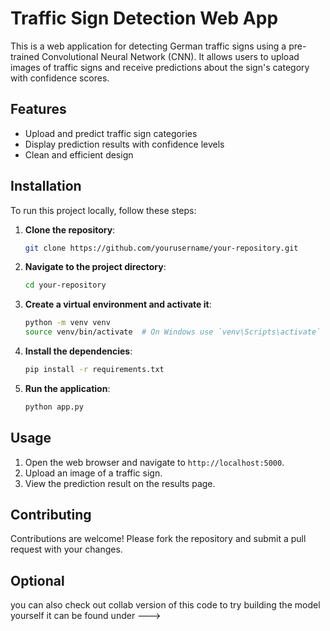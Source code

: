 # Traffic Sign Detection Web App

This is a web application for detecting German traffic signs using a pre-trained Convolutional Neural Network (CNN). It allows users to upload images of traffic signs and receive predictions about the sign's category with confidence scores.

## Features

- Upload and predict traffic sign categories
- Display prediction results with confidence levels
- Clean and efficient design

## Installation

To run this project locally, follow these steps:

1. **Clone the repository**:
   ```bash
   git clone https://github.com/yourusername/your-repository.git
   ```

2. **Navigate to the project directory**:
   ```bash
   cd your-repository
   ```

3. **Create a virtual environment and activate it**:
   ```bash
   python -m venv venv
   source venv/bin/activate  # On Windows use `venv\Scripts\activate`
   ```

4. **Install the dependencies**:
   ```bash
   pip install -r requirements.txt
   ```

5. **Run the application**:
   ```bash
   python app.py
   ```

## Usage

1. Open the web browser and navigate to `http://localhost:5000`.
2. Upload an image of a traffic sign.
3. View the prediction result on the results page.

## Contributing

Contributions are welcome! Please fork the repository and submit a pull request with your changes.

## Optional
you can also check out collab version of this code to try building the model yourself
it can be found under ---> 
